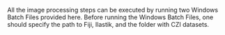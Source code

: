  All the image processing steps can be executed by running two Windows Batch Files provided here.
 Before running the Windows Batch Files, one should specify the path to Fiji, Ilastik, and the folder with CZI datasets.
